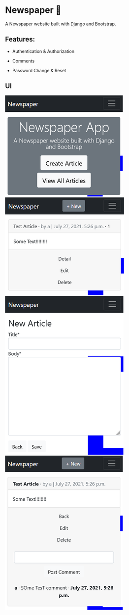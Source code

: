 # Newspaper 📰

A Newspaper website built with Django and Bootstrap.

## Features:

- Authentication & Authorization

- Comments
- Password Change & Reset

## UI

![image-20210727210810173](data/image-20210727210810173.png) ![image-20210727210857349](data/image-20210727210857349.png) ![image-20210727210839670](data/image-20210727210839670.png) ![image-20210727210910157](data/image-20210727210910157.png) 

